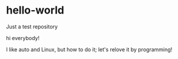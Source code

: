 # hello-world
Just a test repository

hi everybody!

I like auto and Linux, but how to do it; let's relove it by programming!
